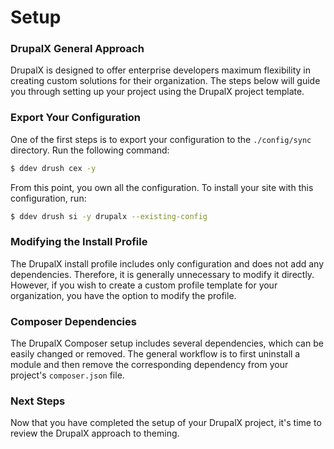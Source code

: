 # Setup

### DrupalX General Approach

DrupalX is designed to offer enterprise developers maximum flexibility in creating custom solutions for their organization. The steps below will guide you through setting up your project using the DrupalX project template.

### **Export Your Configuration**

One of the first steps is to export your configuration to the `./config/sync` directory. Run the following command:

```bash
$ ddev drush cex -y
```

From this point, you own all the configuration. To install your site with this configuration, run:

```bash
$ ddev drush si -y drupalx --existing-config
```

### **Modifying the Install Profile**

The DrupalX install profile includes only configuration and does not add any dependencies. Therefore, it is generally unnecessary to modify it directly. However, if you wish to create a custom profile template for your organization, you have the option to modify the profile.

### **Composer Dependencies**

The DrupalX Composer setup includes several dependencies, which can be easily changed or removed. The general workflow is to first uninstall a module and then remove the corresponding dependency from your project's `composer.json` file.

### Next Steps

Now that you have completed the setup of your DrupalX project, it's time to review the DrupalX approach to theming.
